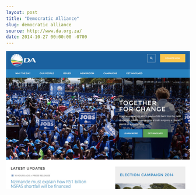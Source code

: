 ```yaml
---
layout: post
title: "Democratic Alliance"
slug: democratic alliance
source: http://www.da.org.za/
date: 2014-10-27 00:00:00 -0700
---
```


<img src="/assets/img/screenshots/democratic-alliance.jpg">
